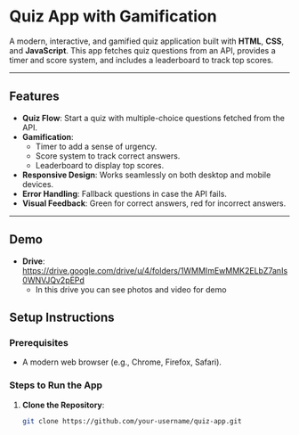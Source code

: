 # Quiz App with Gamification

A modern, interactive, and gamified quiz application built with **HTML**, **CSS**, and **JavaScript**. This app fetches quiz questions from an API, provides a timer and score system, and includes a leaderboard to track top scores.

---

## Features

- **Quiz Flow**: Start a quiz with multiple-choice questions fetched from the API.
- **Gamification**:
  - Timer to add a sense of urgency.
  - Score system to track correct answers.
  - Leaderboard to display top scores.
- **Responsive Design**: Works seamlessly on both desktop and mobile devices.
- **Error Handling**: Fallback questions in case the API fails.
- **Visual Feedback**: Green for correct answers, red for incorrect answers.

---

## Demo
- **Drive**: https://drive.google.com/drive/u/4/folders/1WMMImEwMMK2ELbZ7anIs0WNVJQv2pEPd
  - In this drive you can see photos and video for demo
  
## Setup Instructions

### Prerequisites
- A modern web browser (e.g., Chrome, Firefox, Safari).

### Steps to Run the App
1. **Clone the Repository**:
   ```bash
   git clone https://github.com/your-username/quiz-app.git
